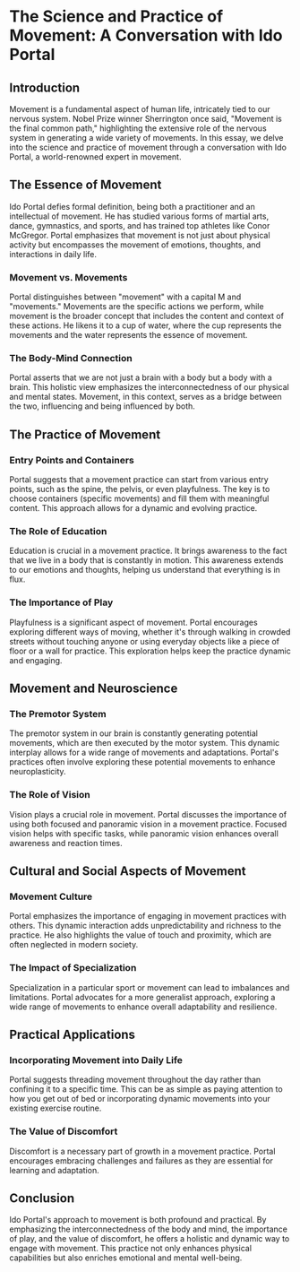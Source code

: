 # The Science and Practice of Movement: A Conversation with Ido Portal

## Introduction

Movement is a fundamental aspect of human life, intricately tied to our nervous system. Nobel Prize winner Sherrington once said, "Movement is the final common path," highlighting the extensive role of the nervous system in generating a wide variety of movements. In this essay, we delve into the science and practice of movement through a conversation with Ido Portal, a world-renowned expert in movement.

## The Essence of Movement

Ido Portal defies formal definition, being both a practitioner and an intellectual of movement. He has studied various forms of martial arts, dance, gymnastics, and sports, and has trained top athletes like Conor McGregor. Portal emphasizes that movement is not just about physical activity but encompasses the movement of emotions, thoughts, and interactions in daily life.

### Movement vs. Movements

Portal distinguishes between "movement" with a capital M and "movements." Movements are the specific actions we perform, while movement is the broader concept that includes the content and context of these actions. He likens it to a cup of water, where the cup represents the movements and the water represents the essence of movement.

### The Body-Mind Connection

Portal asserts that we are not just a brain with a body but a body with a brain. This holistic view emphasizes the interconnectedness of our physical and mental states. Movement, in this context, serves as a bridge between the two, influencing and being influenced by both.

## The Practice of Movement

### Entry Points and Containers

Portal suggests that a movement practice can start from various entry points, such as the spine, the pelvis, or even playfulness. The key is to choose containers (specific movements) and fill them with meaningful content. This approach allows for a dynamic and evolving practice.

### The Role of Education

Education is crucial in a movement practice. It brings awareness to the fact that we live in a body that is constantly in motion. This awareness extends to our emotions and thoughts, helping us understand that everything is in flux.

### The Importance of Play

Playfulness is a significant aspect of movement. Portal encourages exploring different ways of moving, whether it's through walking in crowded streets without touching anyone or using everyday objects like a piece of floor or a wall for practice. This exploration helps keep the practice dynamic and engaging.

## Movement and Neuroscience

### The Premotor System

The premotor system in our brain is constantly generating potential movements, which are then executed by the motor system. This dynamic interplay allows for a wide range of movements and adaptations. Portal's practices often involve exploring these potential movements to enhance neuroplasticity.

### The Role of Vision

Vision plays a crucial role in movement. Portal discusses the importance of using both focused and panoramic vision in a movement practice. Focused vision helps with specific tasks, while panoramic vision enhances overall awareness and reaction times.

## Cultural and Social Aspects of Movement

### Movement Culture

Portal emphasizes the importance of engaging in movement practices with others. This dynamic interaction adds unpredictability and richness to the practice. He also highlights the value of touch and proximity, which are often neglected in modern society.

### The Impact of Specialization

Specialization in a particular sport or movement can lead to imbalances and limitations. Portal advocates for a more generalist approach, exploring a wide range of movements to enhance overall adaptability and resilience.

## Practical Applications

### Incorporating Movement into Daily Life

Portal suggests threading movement throughout the day rather than confining it to a specific time. This can be as simple as paying attention to how you get out of bed or incorporating dynamic movements into your existing exercise routine.

### The Value of Discomfort

Discomfort is a necessary part of growth in a movement practice. Portal encourages embracing challenges and failures as they are essential for learning and adaptation.

## Conclusion

Ido Portal's approach to movement is both profound and practical. By emphasizing the interconnectedness of the body and mind, the importance of play, and the value of discomfort, he offers a holistic and dynamic way to engage with movement. This practice not only enhances physical capabilities but also enriches emotional and mental well-being.